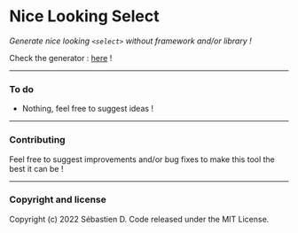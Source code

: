 # Nice Looking Select
*Generate nice looking `<select>` without framework and/or library !*

Check the generator : [here](https://sebastien-d-me.github.io/nice-looking-select/ "here") !

------------

### To do
- Nothing, feel free to suggest ideas !

------------
### Contributing
Feel free to suggest improvements and/or bug fixes to make this tool the best it can be !

------------


### Copyright and license
Copyright (c) 2022 Sébastien D. Code released under the MIT License.
